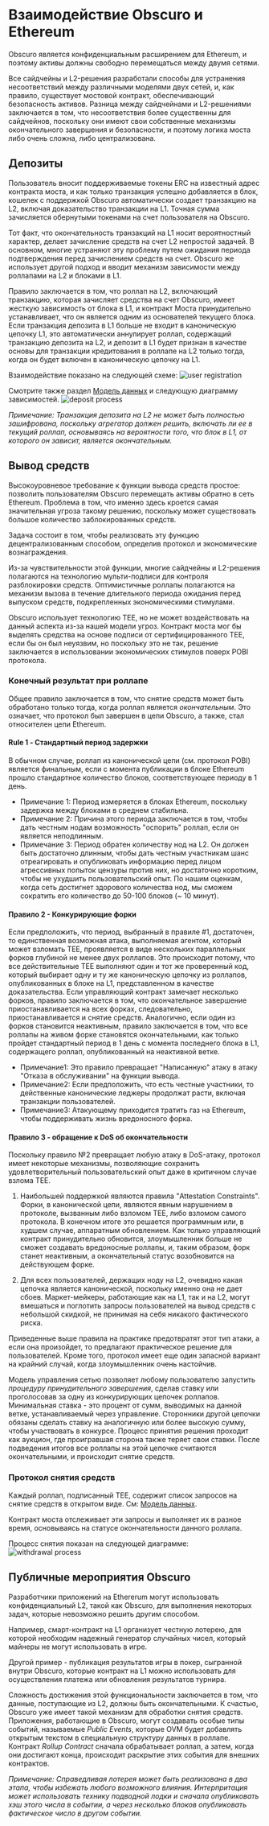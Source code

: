 # Взаимодействие Obscuro и Ethereum
Obscuro является конфиденциальным расширением для Ethereum, и поэтому активы должны свободно перемещаться между двумя сетями.

Все сайдчейны и L2-решения разработали способы для устранения несоответствий между различными моделями двух сетей, и, как правило, существует мостовой контракт, обеспечивающий безопасность активов. Разница между сайдчейнами и L2-решениями заключается в том, что несоответствия более существенны для сайдчейнов, поскольку они имеют свои собственные механизмы окончательного завершения и безопасности, и поэтому логика моста либо очень сложна, либо централизована.

## Депозиты
Пользователь вносит поддерживаемые токены ERC на известный адрес контракта моста, и как только транзакция успешно добавляется в блок, кошелек с поддержкой Obscuro автоматически создает транзакцию на L2, включая доказательство транзакции на L1. Точная сумма зачисляется обернутыми токенами на счет пользователя на Obscuro.

Тот факт, что окончательность транзакций на L1 носит вероятностный характер, делает зачисление средств на счет L2 непростой задачей. В основном, многие устраняют эту проблему путем ожидания периода подтверждения перед зачислением средств на счет. Obscuro же использует другой подход и вводит механизм зависимости между роллапами на L2 и блоками в L1.

Правило заключается в том, что роллап на L2, включающий транзакцию, которая зачисляет средства на счет Obscuro, имеет жесткую зависимость от блока в L1, и контракт Моста принудительно устанавливает, что он является одним из основателей текущего блока. Если транзакция депозита в L1 больше не входит в каноническую цепочку L1, это автоматически аннулирует роллап, содержащий транзакцию депозита на L2, и депозит в L1 будет признан в качестве основы для транзакции кредитования в роллапе на L2 только тогда, когда он будет включен в каноническую цепочку на L1.

Взаимодействие показано на следующей схеме:
![user registration](./images/user-registration.png)

Смотрите также раздел [Модель данных](./appendix#data-model) и следующую диаграмму зависимостей.
![deposit process](./images/deposit-process.png)

_Примечание: Транзакция депозита на L2 не может быть полностью зашифрована, поскольку агрегатор должен решить, включать ли ее в текущий роллап, основываясь на вероятности того, что блок в L1, от которого он зависит, является окончательным._

## Вывод средств
Высокоуровневое требование к функции вывода средств простое: позволить пользователям Obscuro перемещать активы обратно в сеть Ethereum. Проблема в том, что именно здесь кроется самая значительная угроза такому решению, поскольку может существовать большое количество заблокированных средств.

Задача состоит в том, чтобы реализовать эту функцию децентрализованным способом, определив протокол и экономические вознаграждения.

Из-за чувствительности этой функции, многие сайдчейны и L2-решения полагаются на технологию мульти-подписи для контроля разблокировки средств. Оптимистичные роллапы полагаются на механизм вызова в течение длительного периода ожидания перед выпуском средств, подкрепленных экономическими стимулами.

Obscuro использует технологию TEE, но не может воздействовать на данный аспекта из-за нашей модели угроз. Контракт моста мог бы выделять средства на основе подписи от сертифицированного TEE, если бы он был неуязвим, но поскольку это не так, решение заключается в использовании экономических стимулов поверх POBI протокола.

### Конечный результат при роллапе
Общее правило заключается в том, что снятие средств может быть обработано только тогда, когда роллап является _окончательным_. Это означает, что протокол был завершен в цепи Obscuro, а также, стал относителен цепи Ethereum.

#### Rule 1 - Стандартный период задержки
В обычном случае, роллап из канонической цепи (см. протокол POBI) является финальным, если с момента публикации в блоке Ethereum прошло стандартное количество блоков, соответствующее периоду в 1 день.
- Примечание 1: Период измеряется в блоках Ethereum, поскольку задержка между блоками в среднем стабильна.
- Примечание 2: Причина этого периода заключается в том, чтобы дать честным нодам возможность "оспорить" роллап, если он является неподлинным.
- Примечание 3: Период обратен количеству нод на L2. Он должен быть достаточно длинным, чтобы дать честным участникам шанс отреагировать и опубликовать информацию перед лицом агрессивных попыток цензуры против них, но достаточно коротким, чтобы не ухудшить пользовательский опыт. По нашим оценкам, когда сеть достигнет здорового количества нод, мы сможем сократить его количество до 50-100 блоков (~ 10 минут).

#### Правило 2 - Конкурирующие форки
Если предположить, что период, выбранный в правиле #1, достаточен, то единственная возможная атака, выполняемая агентом, который может взломать TEE, проявляется в виде нескольких параллельных форков глубиной не менее двух роллапов. Это происходит потому, что все действительные TEE выполняют один и тот же проверенный код, который выбирает одну и ту же каноническую цепочку из роллапов, опубликованных в блоке на L1, представленном в качестве доказательства. Если управляющий контракт замечает несколько форков, правило заключается в том, что окончательное завершение приостанавливается на всех форках, следовательно, приостанавливается и снятие средств. Аналогично, если один из форков становится неактивным, правило заключается в том, что все роллапы на живом форке становятся окончательными, как только пройдет стандартный период в 1 день с момента последнего блока в L1, содержащего роллап, опубликованный на неактивной ветке.
- Примечание1: Это правило превращает "Написанную" атаку в атаку "Отказа в обслуживании" на функции вывода.
- Примечание2: Если предположить, что есть честные участники, то действенные канонические леджеры продолжат расти, включая транзакции пользователей.
- Примечание3: Атакующему приходится тратить газ на Ethereum, чтобы поддерживать жизнь вредоносного форка.

#### Правило 3 - обращение к DoS об окончательности
Поскольку правило №2 превращает любую атаку в DoS-атаку, протокол имеет некоторые механизмы, позволяющие сохранить удовлетворительный пользовательский опыт даже в критичном случае взлома TEE.

1. Наибольшей поддержкой являются правила "Attestation Constraints". Форки, в канонической цепи, являются явным нарушением в протоколе, вызванным либо взломом TEE, либо взломом самого протокола. В конечном итоге это решается программным или, в худшем случае, аппаратным обновлением. Как только управляющий контракт принудительно обновится, злоумышленник больше не сможет создавать вредоносные роллапы, и, таким образом, форк станет неактивным, а окончательный статус возобновится на действующем форке.

2. Для всех пользователей, держащих ноду на L2, очевидно какая цепочка является канонической, поскольку именно она не дает сбоев. Маркет-мейкеры, работающие как на L1, так и на L2, могут вмешаться и поглотить запросы пользователей на вывод средств с небольшой скидкой, не принимая на себя никакого фактического риска.

Приведенные выше правила на практике предотвратят этот тип атаки, а если она произойдет, то предлагают практическое решение для пользователей. Кроме того, протокол имеет еще один запасной вариант на крайний случай, когда злоумышленник очень настойчив.

Модель управления сетью позволяет любому пользователю запустить _процедуру принудительного завершения_, сделав ставку или проголосовав за одну из конкурирующих цепочек роллапов. Минимальная ставка - это процент от сумм, выводимых на данной ветке, устанавливаемый через управление. Сторонники другой цепочки обязаны сделать ставку на аналогичную или более высокую сумму, чтобы участвовать в конкурсе. Процесс принятия решения проходит как аукцион, где проигравшая сторона также теряет свои ставки. После подведения итогов все роллапы на этой цепочке считаются окончательными, и происходит снятие средств.

### Протокол снятия средств
Каждый роллап, подписанный TEE, содержит список запросов на снятие средств в открытом виде. См: [Модель данных](./appendix#data-model).

Контракт моста отслеживает эти запросы и выполняет их в разное время, основываясь на статусе окончательности данного роллапа.

Процесс снятия показан на следующей диаграмме:
![withdrawal process](./images/withdrawal-process.png)


## Публичные мероприятия Obscuro
Разработчики приложений на Ethererum могут использовать конфиденциальный L2, такой как Obscuro, для выполнения некоторых задач, которые невозможно решить другим способом.

Например, смарт-контракт на L1 организует честную лотерею, для которой необходим надежный генератор случайных чисел, который майнеры не могут использовать в игре.

Другой пример - публикация результатов игры в покер, сыгранной внутри Obscuro, которые контракт на L1 можно использовать для осуществления платежа или обновления результатов турнира.

Сложность достижения этой функциональности заключается в том, что данные, поступающие из L2, должны быть окончательными.
К счастью, Obscuro уже имеет такой механизм для обработки снятия средств.
Приложения, работающие в Obscuro, могут создавать особые типы событий, называемые _Public Events_, которые OVM будет добавлять открытым текстом в специальную структуру данных в роллапе. 
Контракт _Rollup Contract_ сначала обрабатывает роллап, а затем, когда они достигают конца, происходит раскрытие этих события для внешних контрактов.

_Примечание: Справедливая лотерея может быть реализована в два этапа, чтобы избежать любого возможного влияния. Интерпритация может использовать технику подводной лодки и сначала опубликовать хэш этого числа в событии, а через несколько блоков опубликовать фактическое число в другом событии._
